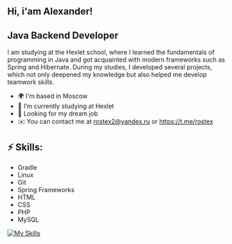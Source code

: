## Hi, i'am Alexander!
Java Backend Developer
----------------

I am studying at the Hexlet school, where I learned the fundamentals of programming in Java and got acquainted with modern frameworks such as Spring and Hibernate. During my studies, I developed several projects, which not only deepened my knowledge but also helped me develop teamwork skills.


- 🌍  I'm based in Moscow
- 🌱 I’m currently studying at Hexlet
- 🔭 Looking for my dream job
- ✉️ You can contact me at rostex2@yandex.ru or https://t.me/rostex

 ## ⚡ Skills:
- Gradle
- Linux
- Git
- Spring Frameworks
- HTML
- CSS
- PHP
- MySQL 

 [![My Skills](https://skillicons.dev/icons?i=java,idea,gradle,linux,git,spring,html,css,php,vscode,mysql,md&perline=6)](https://skillicons.dev)

